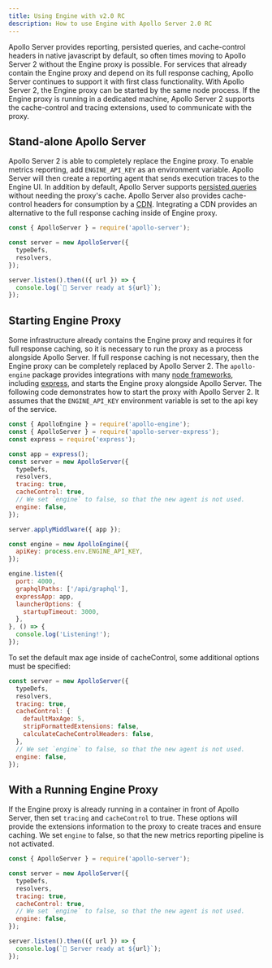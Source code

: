 ```yaml
---
title: Using Engine with v2.0 RC
description: How to use Engine with Apollo Server 2.0 RC
---
```


Apollo Server provides reporting, persisted queries, and cache-control headers in native javascript by default, so often times moving to Apollo Server 2 without the Engine proxy is possible. For services that already contain the Engine proxy and depend on its full response caching, Apollo Server continues to support it with first class functionality. With Apollo Server 2, the Engine proxy can be started by the same node process. If the Engine proxy is running in a dedicated machine, Apollo Server 2 supports the cache-control and tracing extensions, used to communicate with the proxy.

## Stand-alone Apollo Server

Apollo Server 2 is able to completely replace the Engine proxy. To enable metrics reporting, add `ENGINE_API_KEY` as an environment variable. Apollo Server will then create a reporting agent that sends execution traces to the Engine UI. In addition by default, Apollo Server supports [persisted queries](./features/apq.html) without needing the proxy's cache. Apollo Server also provides cache-control headers for consumption by a [CDN](./features/cdn.html). Integrating a CDN provides an alternative to the full response caching inside of Engine proxy.

```js
const { ApolloServer } = require('apollo-server');

const server = new ApolloServer({
  typeDefs,
  resolvers,
});

server.listen().then(({ url }) => {
  console.log(`🚀 Server ready at ${url}`);
});
```

## Starting Engine Proxy

Some infrastructure already contains the Engine proxy and requires it for full response caching, so it is necessary to run the proxy as a process alongside Apollo Server. If full response caching is not necessary, then the Engine proxy can be completely replaced by Apollo Server 2. The `apollo-engine` package provides integrations with many [node frameworks](/docs/engine/setup-node.html#not-express), including [express](/docs/engine/setup-node.html#setup-guide), and starts the Engine proxy alongside Apollo Server. The following code demonstrates how to start the proxy with Apollo Server 2. It assumes that the `ENGINE_API_KEY` environment variable is set to the api key of the service.

```js
const { ApolloEngine } = require('apollo-engine');
const { ApolloServer } = require('apollo-server-express');
const express = require('express');

const app = express();
const server = new ApolloServer({
  typeDefs,
  resolvers,
  tracing: true,
  cacheControl: true,
  // We set `engine` to false, so that the new agent is not used.
  engine: false,
});

server.applyMiddlware({ app });

const engine = new ApolloEngine({
  apiKey: process.env.ENGINE_API_KEY,
});

engine.listen({
  port: 4000,
  graphqlPaths: ['/api/graphql'],
  expressApp: app,
  launcherOptions: {
    startupTimeout: 3000,
  },
}, () => {
  console.log('Listening!');
});
```

To set the default max age inside of cacheControl, some additional options must be specified:

```js
const server = new ApolloServer({
  typeDefs,
  resolvers,
  tracing: true,
  cacheControl: {
    defaultMaxAge: 5,
    stripFormattedExtensions: false,
    calculateCacheControlHeaders: false,
  },
  // We set `engine` to false, so that the new agent is not used.
  engine: false,
});
```

## With a Running Engine Proxy

If the Engine proxy is already running in a container in front of Apollo Server, then set `tracing` and `cacheControl` to true. These options will provide the extensions information to the proxy to create traces and ensure caching. We set `engine` to false, so that the new metrics reporting pipeline is not activated.

```js
const { ApolloServer } = require('apollo-server');

const server = new ApolloServer({
  typeDefs,
  resolvers,
  tracing: true,
  cacheControl: true,
  // We set `engine` to false, so that the new agent is not used.
  engine: false,
});

server.listen().then(({ url }) => {
  console.log(`🚀 Server ready at ${url}`);
});
```
